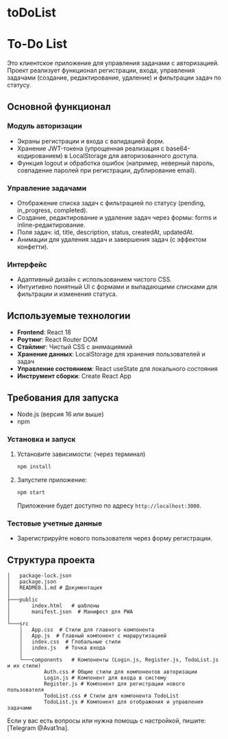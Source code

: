 # toDoList

# To-Do List

Это клиентское приложение для управления задачами с авторизацией. Проект реализует функционал регистрации, входа, управления задачами (создание, редактирование, удаление) и фильтрации задач по статусу.

## Основной функционал

### Модуль авторизации

- Экраны регистрации и входа с валидацией форм.
- Хранение JWT-токена (упрощенная реализация с base64-кодированием) в LocalStorage для авторизованного доступа.
- Функция logout и обработка ошибок (например, неверный пароль, совпадение паролей при регистрации, дублирование email).

### Управление задачами

- Отображение списка задач с фильтрацией по статусу (pending, in_progress, completed).
- Создание, редактирование и удаление задач через формы: forms и inline-редактирование.
- Поля задач: id, title, description, status, createdAt, updatedAt.
- Анимации для удаления задач и завершения задач (с эффектом конфетти).

### Интерфейс

- Адаптивный дизайн с использованием чистого CSS.
- Интуитивно понятный UI с формами и выпадающими списками для фильтрации и изменения статуса.

## Используемые технологии

- **Frontend**: React 18
- **Роутинг**: React Router DOM
- **Стайлинг**: Чистый CSS с анимациямий
- **Хранение данных**: LocalStorage для хранения пользователей и задач
- **Управление состоянием**: React useState для локального состояния
- **Инструмент сборки**: Create React App

## Требования для запуска

- Node.js (версия 16 или выше)
- npm

### Установка и запуск

1. Установите зависимости: (через терминал)

   ```bash
   npm install
   ```

2. Запустите приложение:

   ```bash
   npm start
   ```

   Приложение будет доступно по адресу `http://localhost:3000`.

### Тестовые учетные данные

- Зарегистрируйте нового пользователя через форму регистрации.

## Структура проекта

```
│   package-lock.json
│   package.json
│   README0.1.md # Документация
│
├───public
│       index.html   # шаблоны
│       manifest.json  # Манифест для PWA
│
└───src
    │   App.css  # Стили для главного компонента
    │   App.js  # Главный компонент с маршрутизацией
    │   index.css  # Глобальные стили
    │   index.js   # Точка входа
    │
    └───components   # Компоненты (Login.js, Register.js, TodoList.js и их стили)
            Auth.css # Общие стили для компонентов авторизации
            Login.js # Компонент для входа в систему
            Register.js # Компонент для регистрации нового пользователя
            TodoList.css # Стили для компонента TodoList
            TodoList.js # Компонент для отображения и управления задачами
```

Если у вас есть вопросы или нужна помощь с настройкой, пишите: [Telegram @Avat1na].
